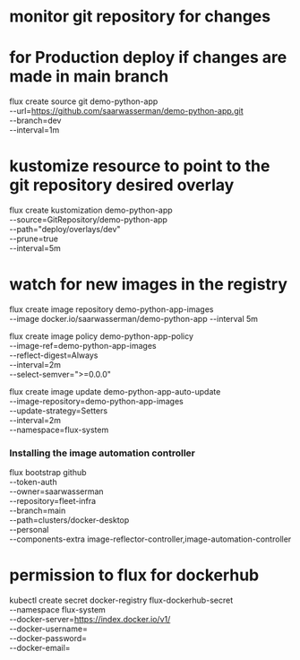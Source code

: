 
# monitor git repository for changes
# for Production deploy if changes are made in main branch

flux create source git demo-python-app \
  --url=https://github.com/saarwasserman/demo-python-app.git \
  --branch=dev \
  --interval=1m

# kustomize resource to point to the git repository desired overlay

flux create kustomization demo-python-app \
  --source=GitRepository/demo-python-app \
  --path="deploy/overlays/dev" \
  --prune=true \
  --interval=5m


  # watch for new images in the registry

flux create image repository demo-python-app-images \
    --image docker.io/saarwasserman/demo-python-app --interval 5m


flux create image policy demo-python-app-policy \
  --image-ref=demo-python-app-images \
  --reflect-digest=Always \
  --interval=2m \
  --select-semver=">=0.0.0"


flux create image update demo-python-app-auto-update \
  --image-repository=demo-python-app-images \
  --update-strategy=Setters \
  --interval=2m \
  --namespace=flux-system


  ### Installing the image automation controller

  flux bootstrap github \
  --token-auth \
  --owner=saarwasserman \
  --repository=fleet-infra \
  --branch=main \
  --path=clusters/docker-desktop \
  --personal \
--components-extra image-reflector-controller,image-automation-controller



# permission to flux for dockerhub

kubectl create secret docker-registry flux-dockerhub-secret \
  --namespace flux-system \
  --docker-server=https://index.docker.io/v1/ \
  --docker-username=<your-docker-username> \
  --docker-password=<your-docker-access-token> \
  --docker-email=<your-email>
